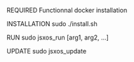 REQUIRED
Functionnal docker installation

INSTALLATION
sudo ./install.sh

RUN
sudo jsxos_run [arg1, arg2, ...]

UPDATE
sudo jsxos_update
